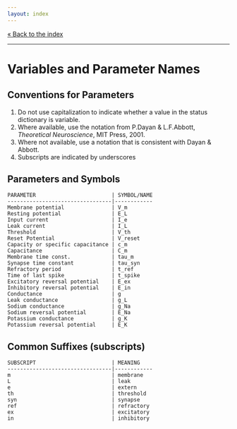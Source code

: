 ```yaml
---
layout: index
---
```


[« Back to the index](index)

<hr>

# Variables and Parameter Names

## Conventions for Parameters

1. Do not use capitalization to indicate whether a value in the status dictionary is variable.
1. Where available, use the notation from P.Dayan & L.F.Abbott, _Theoretical Neuroscience_, MIT Press, 2001.
1. Where not available, use a notation that is consistent with Dayan & Abbott.
1. Subscripts are indicated by underscores

## Parameters and Symbols

    PARAMETER                        | SYMBOL/NAME
    ---------------------------------|------------
    Membrane potential               | V_m
    Resting potential                | E_L
    Input current                    | I_e
    Leak current                     | I_L
    Threshold                        | V_th
    Reset Potential                  | V_reset
    Capacity or specific capacitance | c_m
    Capacitance                      | C_m
    Membrane time const.             | tau_m
    Synapse time constant            | tau_syn
    Refractory period                | t_ref
    Time of last spike               | t_spike
    Excitatory reversal potential    | E_ex
    Inhibitory reversal potential    | E_in
    Conductance                      | g
    Leak conductance                 | g_L
    Sodium conductance               | g_Na
    Sodium reversal potential        | E_Na
    Potassium conductance            | g_K
    Potassium reversal potential     | E_K

## Common Suffixes (subscripts)

    SUBSCRIPT                        | MEANING
    ---------------------------------|------------
    m                                | membrane
    L                                | leak
    e                                | extern
    th                               | threshold
    syn                              | synapse
    ref                              | refractory
    ex                               | excitatory
    in                               | inhibitory
